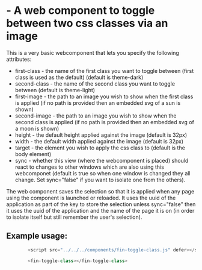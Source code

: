 # <fin-toggle-class> - A web component to toggle between two css classes via an image

This is a very basic webcomponent that lets you specify the following attributes:

* first-class - the name of the first class you want to toggle between (first class is used as the default) (default is theme-dark)
* second-class - the name of the second class you want to toggle between (default is theme-light)
* first-image - the path to an image you wish to show when the first class is applied (if no path is provided then an embedded svg of a sun is shown)
* second-image - the path to an image you wish to show when the second class is applied (if no path is provided then an embedded svg of a moon is shown)
* height - the default height applied against the image (default is 32px)
* width - the default width applied against the image (default is 32px)
* target - the element you wish to apply the css class to (default is the body element)
* sync - whether this view (where the webcomponent is placed) should react to changes to other windows which are also using this webcomponet (default is true so when one window is changed they all change. Set sync="false" if you want to isolate one from the others).

The web component saves the selection so that it is applied when any page using the component is launched or reloaded. It uses the uuid of the application as part of the key to store the selection unless sync="false" then it uses the uuid of the application and the name of the page it is on (in order to isolate itself but still remember the user's selection).

## Example usage:

```javascript
        <script src="../../../components/fin-toggle-class.js" defer></script>

        <fin-toggle-class></fin-toggle-class>
```